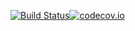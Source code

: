 [![Build Status](https://travis-ci.org/nilobject/conveyor.svg)](https://travis-ci.org/nilobject/conveyor)[![codecov.io](https://codecov.io/github/nilobject/conveyor/coverage.svg?branch=master)](https://codecov.io/github/nilobject/conveyor?branch=master)
